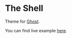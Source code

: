 # The Shell

Theme for [Ghost](http://github.com/tryghost/ghost/).

You can find live example [here](http://ghostintheshell.co/).



